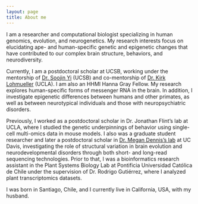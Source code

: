 ```yaml
---
layout: page
title: About me
---
```


I am a researcher and computational biologist specializing in human genomics, evolution, and neurogenetics. My research interests focus on elucidating ape- and human-specific genetic and epigenetic changes that have contributed to our complex brain structure, behaviors, and neurodiversity.

Currently, I am a postdoctoral scholar at UCSB, working under the mentorship of [Dr. Soojin Yi](https://yilab.eemb.ucsb.edu/) (UCSB) and co-mentorship of [Dr. Kirk Lohmueller](https://lohmueller.eeb.ucla.edu/) (UCLA). I am also an HHMI Hanna Gray Fellow. My research explores human-specific forms of messenger RNA in the brain. In addition, I investigate epigenetic differences between humans and other primates, as well as between neurotypical individuals and those with neuropsychiatric disorders.

Previously, I worked as a postdoctoral scholar in Dr. Jonathan Flint’s lab at UCLA, where I studied the genetic underpinnings of behavior using single-cell multi-omics data in mouse models. I also was a graduate student researcher and later a postdoctoral scholar in [Dr. Megan Dennis’s lab](https://www.dennislab.org/) at UC Davis, investigating the role of structural variation in brain evolution and neurodevelopmental disorders through both short- and long-read sequencing technologies. Prior to that, I was a bioinformatics research assistant in the Plant Systems Biology Lab at Pontificia Universidad Católica de Chile under the supervision of Dr. Rodrigo Gutiérrez, where I analyzed plant transcriptomics datasets.

I was born in Santiago, Chile, and I currently live in California, USA, with my husband.
